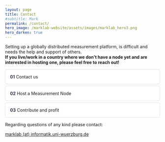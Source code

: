 ```yaml
---
layout: page
title: Contact
#subtitle: Mark
permalink: /contact/
hero_image: /marklab-website/assets/images/marklab_hero3.png
hero_darken: true
---
```


Setting up a globally distributed measurement platform, is difficult and needs the help and support of others.<br>
**If you live/work in a country where we don't have a node yet and are interested in hosting one, please feel free to reach out!**  

<!-- Accordion Section -->
<div class="container">
    <div class="accordion">
        <div class="accordion-header" onclick="toggleAccordion(1)">
            <span class="has-text-info has-text-weight-bold">01</span> Contact us
        </div>
        <div class="accordion-content" id="content-1">
            <p>Reach out to us (<a href="mailto:marklab@informatik.uni-wuerzburg.de">marklab@informatik.uni-wuerzburg.de</a>) with your contact details and the location (city, country) where you can host a measurement node.</p>
        </div>
        <div class="accordion-header" onclick="toggleAccordion(2)">
            <span class="has-text-info has-text-weight-bold">02</span> Host a Measurement Node
        </div>
        <div class="accordion-content" id="content-2">
            <p>We will send you a node, and you can install it at your location. The node connets to our VPN and only performs measurements in the mobile network.</p>
        </div>
        <div class="accordion-header" onclick="toggleAccordion(3)">
            <span class="has-text-info has-text-weight-bold">03</span> Contribute and profit
        </div>
        <div class="accordion-content" id="content-3">
            <p>By hosting a node, you contribute to network measurement research and get early insights into our findings.</p>
        </div>
    </div>
</div>

Regarding questions of any kind please contact:
<br>

[marklab (at) informatik.uni-wuerzburg.de](mailto:marklab@informatik.uni-wuerzburg.de)


<style>
.accordion-content {
    display: none;
    padding: 10px;
    background-color: #f5f5f5;
    border-radius: 5px;
}
.accordion-header {
    cursor: pointer;
    padding: 15px;
    background-color: white;
    border: 1px solid #ddd;
    border-radius: 5px;
    margin-bottom: 5px;
}
.accordion-header:hover {
    background-color: #f0f0f0;
}

.accordion-header span {
    color: #2e3447;  /* Change to your desired color */
    font-weight: bold;
}

</style>

<script>
function toggleAccordion(id) {
    var content = document.getElementById("content-" + id);
    content.style.display = content.style.display === "block" ? "none" : "block";
}
</script>


